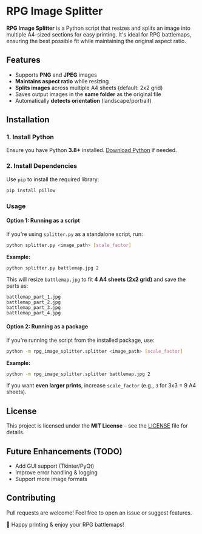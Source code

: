 # RPG Image Splitter

**RPG Image Splitter** is a Python script that resizes and splits an image into multiple A4-sized sections for easy printing.
It's ideal for RPG battlemaps, ensuring the best possible fit while maintaining the original aspect ratio.

## Features
- Supports **PNG** and **JPEG** images
- **Maintains aspect ratio** while resizing
- **Splits images** across multiple A4 sheets (default: 2x2 grid)
- Saves output images in the **same folder** as the original file
- Automatically **detects orientation** (landscape/portrait)

## Installation

### 1. Install Python
Ensure you have Python **3.8+** installed.
[Download Python](https://www.python.org/downloads/) if needed.

### 2. Install Dependencies
Use `pip` to install the required library:

```sh
pip install pillow
```

### Usage

#### Option 1: Running as a script
If you're using `splitter.py` as a standalone script, run:

```sh
python splitter.py <image_path> [scale_factor]
```

**Example:**
```sh
python splitter.py battlemap.jpg 2
```
This will resize `battlemap.jpg` to fit **4 A4 sheets (2x2 grid)** and save the parts as:

```
battlemap_part_1.jpg
battlemap_part_2.jpg
battlemap_part_3.jpg
battlemap_part_4.jpg
```

#### Option 2: Running as a package
If you're running the script from the installed package, use:

```sh
python -m rpg_image_splitter.splitter <image_path> [scale_factor]
```

**Example:**
```sh
python -m rpg_image_splitter.splitter battlemap.jpg 2
```

If you want **even larger prints**, increase `scale_factor` (e.g., `3` for 3x3 = 9 A4 sheets).

## License
This project is licensed under the **MIT License** – see the [LICENSE](LICENSE) file for details.

## Future Enhancements (TODO)
- Add GUI support (Tkinter/PyQt)
- Improve error handling & logging
- Support more image formats

## Contributing
Pull requests are welcome! Feel free to open an issue or suggest features.

🚀 Happy printing & enjoy your RPG battlemaps!